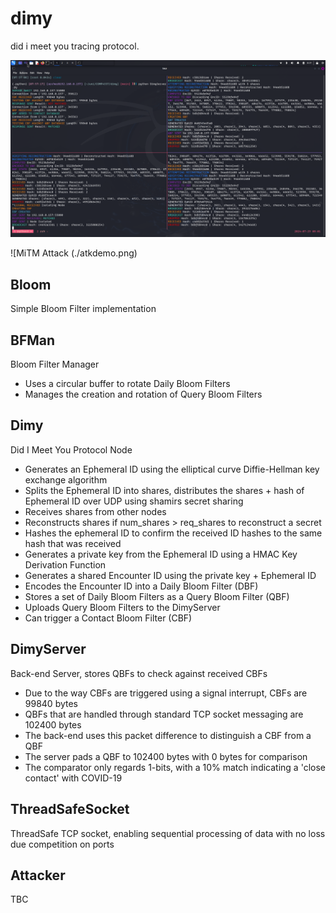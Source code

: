 # dimy
did i meet you tracing protocol.  

![DIMY Protocol](./demo.png)

![MiTM Attack (./atkdemo.png)

## Bloom

Simple Bloom Filter implementation  

## BFMan

Bloom Filter Manager
- Uses a circular buffer to rotate Daily Bloom Filters  
- Manages the creation and rotation of Query Bloom Filters  

## Dimy

Did I Meet You Protocol Node
- Generates an Ephemeral ID using the elliptical curve Diffie-Hellman key exchange algorithm  
- Splits the Ephemeral ID into shares, distributes the shares + hash of Ephemeral ID over UDP using shamirs secret sharing  
- Receives shares from other nodes  
- Reconstructs shares if num_shares > req_shares to reconstruct a secret  
- Hashes the ephemeral ID to confirm the received ID hashes to the same hash that was received  
- Generates a private key from the Ephemeral ID using a HMAC Key Derivation Function  
- Generates a shared Encounter ID using the private key + Ephemeral ID  
- Encodes the Encounter ID into a Daily Bloom Filter (DBF)  
- Stores a set of Daily Bloom Filters as a Query Bloom Filter (QBF)  
- Uploads Query Bloom Filters to the DimyServer  
- Can trigger a Contact Bloom Filter (CBF)  

## DimyServer

Back-end Server, stores QBFs to check against received CBFs
- Due to the way CBFs are triggered using a signal interrupt, CBFs are 99840 bytes  
- QBFs that are handled through standard TCP socket messaging are 102400 bytes  
- The back-end uses this packet difference to distinguish a CBF from a QBF  
- The server pads a QBF to 102400 bytes with 0 bytes for comparison  
- The comparator only regards 1-bits, with a 10% match indicating a 'close contact' with COVID-19  

## ThreadSafeSocket

ThreadSafe TCP socket, enabling sequential processing of data with no loss due competition on ports  

## Attacker

TBC  
